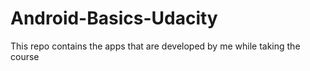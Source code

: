 # Android-Basics-Udacity
This repo contains the apps that are developed by me while taking the course
